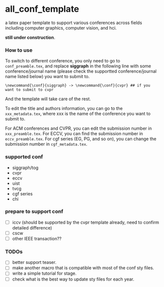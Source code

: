 # all_conf_template
a latex paper template to support various conferences across fields including computer graphics,  computer vision, and hci.

**still under construction**.

### How to use
To switch to different conference, you only need to go to `conf_preamble.tex`, and replace **siggraph** in the following line with some conference/journal name (please check the supportted conference/journal name listed below) you want to submit to.
```
\newcommand{\conf}{siggraph} -> \newcommand{\conf}{cvpr} ## if you want to submit to cvpr
```
And the template will take care of the rest.

To edit the title and authors information, you can go to the `xxx_metadata.tex`, where xxx is the name of the conference you want to submit to.

For ACM conferences and CVPR, you can edit the submission number in `xxx_preamble.tex`.
For ECCV, you can find the submission number in `eccv_preamble.tex`.
For cgf series (EG, PG, and so on), you can change the submission number in `cgf_metadata.tex`.


### supported conf
* siggraph/tog
* cvpr
* eccv
* uist
* tvcg
* cgf series
* chi

### prepare to support conf
- [ ] iccv (should be supported by the cvpr template already, need to confirm  detailed difference)
- [ ] cscw
- [ ] other IEEE transaction??

### TODOs
- [ ] better support teaser.
- [ ] make another macro that is compatible with most of the conf sty files.
- [ ] write a simple tutorial for stage.
- [ ] check what is the best way to update sty files for each year.
